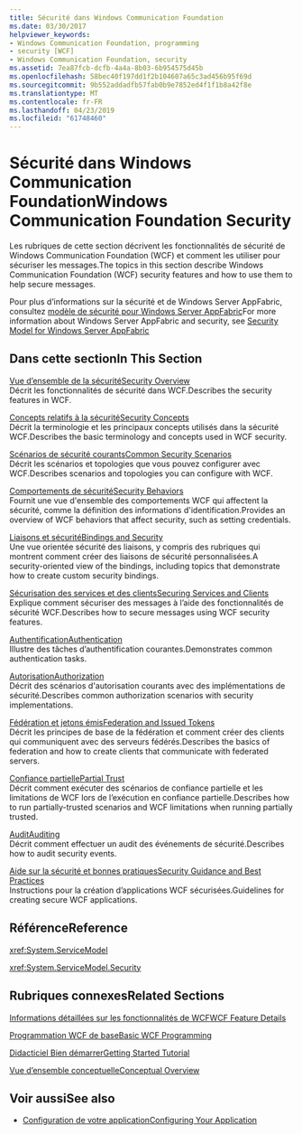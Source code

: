 ```yaml
---
title: Sécurité dans Windows Communication Foundation
ms.date: 03/30/2017
helpviewer_keywords:
- Windows Communication Foundation, programming
- security [WCF]
- Windows Communication Foundation, security
ms.assetid: 7ea87fcb-dcfb-4a4a-8b03-6b954575d45b
ms.openlocfilehash: 58bec40f197dd1f2b104607a65c3ad456b95f69d
ms.sourcegitcommit: 9b552addadfb57fab0b9e7852ed4f1f1b8a42f8e
ms.translationtype: MT
ms.contentlocale: fr-FR
ms.lasthandoff: 04/23/2019
ms.locfileid: "61748460"
---
```

# <a name="windows-communication-foundation-security"></a><span data-ttu-id="a7acc-102">Sécurité dans Windows Communication Foundation</span><span class="sxs-lookup"><span data-stu-id="a7acc-102">Windows Communication Foundation Security</span></span>
<span data-ttu-id="a7acc-103">Les rubriques de cette section décrivent les fonctionnalités de sécurité de Windows Communication Foundation (WCF) et comment les utiliser pour sécuriser les messages.</span><span class="sxs-lookup"><span data-stu-id="a7acc-103">The topics in this section describe Windows Communication Foundation (WCF) security features and how to use them to help secure messages.</span></span>  
  
 <span data-ttu-id="a7acc-104">Pour plus d’informations sur la sécurité et de Windows Server AppFabric, consultez [modèle de sécurité pour Windows Server AppFabric](https://go.microsoft.com/fwlink/?LinkID=201279&clcid=0x409)</span><span class="sxs-lookup"><span data-stu-id="a7acc-104">For more information about Windows Server AppFabric and security, see [Security Model for Windows Server AppFabric](https://go.microsoft.com/fwlink/?LinkID=201279&clcid=0x409)</span></span>  
  
## <a name="in-this-section"></a><span data-ttu-id="a7acc-105">Dans cette section</span><span class="sxs-lookup"><span data-stu-id="a7acc-105">In This Section</span></span>  
 [<span data-ttu-id="a7acc-106">Vue d’ensemble de la sécurité</span><span class="sxs-lookup"><span data-stu-id="a7acc-106">Security Overview</span></span>](../../../../docs/framework/wcf/feature-details/security-overview.md)  
 <span data-ttu-id="a7acc-107">Décrit les fonctionnalités de sécurité dans WCF.</span><span class="sxs-lookup"><span data-stu-id="a7acc-107">Describes the security features in WCF.</span></span>  
  
 [<span data-ttu-id="a7acc-108">Concepts relatifs à la sécurité</span><span class="sxs-lookup"><span data-stu-id="a7acc-108">Security Concepts</span></span>](../../../../docs/framework/wcf/feature-details/security-concepts.md)  
 <span data-ttu-id="a7acc-109">Décrit la terminologie et les principaux concepts utilisés dans la sécurité WCF.</span><span class="sxs-lookup"><span data-stu-id="a7acc-109">Describes the basic terminology and concepts used in WCF security.</span></span>  
  
 [<span data-ttu-id="a7acc-110">Scénarios de sécurité courants</span><span class="sxs-lookup"><span data-stu-id="a7acc-110">Common Security Scenarios</span></span>](../../../../docs/framework/wcf/feature-details/common-security-scenarios.md)  
 <span data-ttu-id="a7acc-111">Décrit les scénarios et topologies que vous pouvez configurer avec WCF.</span><span class="sxs-lookup"><span data-stu-id="a7acc-111">Describes scenarios and topologies you can configure with WCF.</span></span>  
  
 [<span data-ttu-id="a7acc-112">Comportements de sécurité</span><span class="sxs-lookup"><span data-stu-id="a7acc-112">Security Behaviors</span></span>](../../../../docs/framework/wcf/feature-details/security-behaviors-in-wcf.md)  
 <span data-ttu-id="a7acc-113">Fournit une vue d'ensemble des comportements WCF qui affectent la sécurité, comme la définition des informations d'identification.</span><span class="sxs-lookup"><span data-stu-id="a7acc-113">Provides an overview of WCF behaviors that affect security, such as setting credentials.</span></span>  
  
 [<span data-ttu-id="a7acc-114">Liaisons et sécurité</span><span class="sxs-lookup"><span data-stu-id="a7acc-114">Bindings and Security</span></span>](../../../../docs/framework/wcf/feature-details/bindings-and-security.md)  
 <span data-ttu-id="a7acc-115">Une vue orientée sécurité des liaisons, y compris des rubriques qui montrent comment créer des liaisons de sécurité personnalisées.</span><span class="sxs-lookup"><span data-stu-id="a7acc-115">A security-oriented view of the bindings, including topics that demonstrate how to create custom security bindings.</span></span>  
  
 [<span data-ttu-id="a7acc-116">Sécurisation des services et des clients</span><span class="sxs-lookup"><span data-stu-id="a7acc-116">Securing Services and Clients</span></span>](../../../../docs/framework/wcf/feature-details/securing-services-and-clients.md)  
 <span data-ttu-id="a7acc-117">Explique comment sécuriser des messages à l’aide des fonctionnalités de sécurité WCF.</span><span class="sxs-lookup"><span data-stu-id="a7acc-117">Describes how to secure messages using WCF security features.</span></span>  
  
 [<span data-ttu-id="a7acc-118">Authentification</span><span class="sxs-lookup"><span data-stu-id="a7acc-118">Authentication</span></span>](../../../../docs/framework/wcf/feature-details/authentication-in-wcf.md)  
 <span data-ttu-id="a7acc-119">Illustre des tâches d’authentification courantes.</span><span class="sxs-lookup"><span data-stu-id="a7acc-119">Demonstrates common authentication tasks.</span></span>  
  
 [<span data-ttu-id="a7acc-120">Autorisation</span><span class="sxs-lookup"><span data-stu-id="a7acc-120">Authorization</span></span>](../../../../docs/framework/wcf/feature-details/authorization-in-wcf.md)  
 <span data-ttu-id="a7acc-121">Décrit des scénarios d'autorisation courants avec des implémentations de sécurité.</span><span class="sxs-lookup"><span data-stu-id="a7acc-121">Describes common authorization scenarios with security implementations.</span></span>  
  
 [<span data-ttu-id="a7acc-122">Fédération et jetons émis</span><span class="sxs-lookup"><span data-stu-id="a7acc-122">Federation and Issued Tokens</span></span>](../../../../docs/framework/wcf/feature-details/federation-and-issued-tokens.md)  
 <span data-ttu-id="a7acc-123">Décrit les principes de base de la fédération et comment créer des clients qui communiquent avec des serveurs fédérés.</span><span class="sxs-lookup"><span data-stu-id="a7acc-123">Describes the basics of federation and how to create clients that communicate with federated servers.</span></span>  
  
 [<span data-ttu-id="a7acc-124">Confiance partielle</span><span class="sxs-lookup"><span data-stu-id="a7acc-124">Partial Trust</span></span>](../../../../docs/framework/wcf/feature-details/partial-trust.md)  
 <span data-ttu-id="a7acc-125">Décrit comment exécuter des scénarios de confiance partielle et les limitations de WCF lors de l’exécution en confiance partielle.</span><span class="sxs-lookup"><span data-stu-id="a7acc-125">Describes how to run partially-trusted scenarios and WCF limitations when running partially trusted.</span></span>  
  
 [<span data-ttu-id="a7acc-126">Audit</span><span class="sxs-lookup"><span data-stu-id="a7acc-126">Auditing</span></span>](../../../../docs/framework/wcf/feature-details/auditing-security-events.md)  
 <span data-ttu-id="a7acc-127">Décrit comment effectuer un audit des événements de sécurité.</span><span class="sxs-lookup"><span data-stu-id="a7acc-127">Describes how to audit security events.</span></span>  
  
 [<span data-ttu-id="a7acc-128">Aide sur la sécurité et bonnes pratiques</span><span class="sxs-lookup"><span data-stu-id="a7acc-128">Security Guidance and Best Practices</span></span>](../../../../docs/framework/wcf/feature-details/security-guidance-and-best-practices.md)  
 <span data-ttu-id="a7acc-129">Instructions pour la création d’applications WCF sécurisées.</span><span class="sxs-lookup"><span data-stu-id="a7acc-129">Guidelines for creating secure WCF applications.</span></span>  
  
## <a name="reference"></a><span data-ttu-id="a7acc-130">Référence</span><span class="sxs-lookup"><span data-stu-id="a7acc-130">Reference</span></span>  
 <xref:System.ServiceModel>  
  
 <xref:System.ServiceModel.Security>  
  
## <a name="related-sections"></a><span data-ttu-id="a7acc-131">Rubriques connexes</span><span class="sxs-lookup"><span data-stu-id="a7acc-131">Related Sections</span></span>  
 [<span data-ttu-id="a7acc-132">Informations détaillées sur les fonctionnalités de WCF</span><span class="sxs-lookup"><span data-stu-id="a7acc-132">WCF Feature Details</span></span>](../../../../docs/framework/wcf/feature-details/index.md)  
  
 [<span data-ttu-id="a7acc-133">Programmation WCF de base</span><span class="sxs-lookup"><span data-stu-id="a7acc-133">Basic WCF Programming</span></span>](../../../../docs/framework/wcf/basic-wcf-programming.md)  
  
 [<span data-ttu-id="a7acc-134">Didacticiel Bien démarrer</span><span class="sxs-lookup"><span data-stu-id="a7acc-134">Getting Started Tutorial</span></span>](../../../../docs/framework/wcf/getting-started-tutorial.md)  
  
 [<span data-ttu-id="a7acc-135">Vue d’ensemble conceptuelle</span><span class="sxs-lookup"><span data-stu-id="a7acc-135">Conceptual Overview</span></span>](../../../../docs/framework/wcf/conceptual-overview.md)  
  
## <a name="see-also"></a><span data-ttu-id="a7acc-136">Voir aussi</span><span class="sxs-lookup"><span data-stu-id="a7acc-136">See also</span></span>

- [<span data-ttu-id="a7acc-137">Configuration de votre application</span><span class="sxs-lookup"><span data-stu-id="a7acc-137">Configuring Your Application</span></span>](../../../../docs/framework/wcf/diagnostics/configuring-your-application.md)
